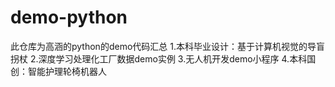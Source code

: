# demo-python
此仓库为高涵的python的demo代码汇总
1.本科毕业设计：基于计算机视觉的导盲拐杖
2.深度学习处理化工厂数据demo实例
3.无人机开发demo小程序
4.本科国创：智能护理轮椅机器人
